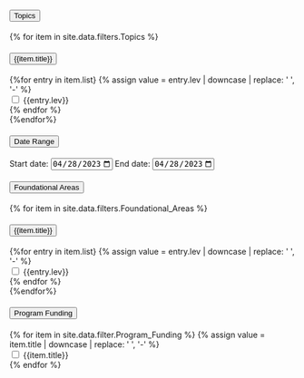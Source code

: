 <div class="usa-accordion accordion">
  <h4 class="usa-accordion__heading">
    <button
      class="usa-accordion__button"
      aria-expanded="true"
      aria-controls="a1"
    >
      Topics
    </button>
  </h4>
  <div id="a1" class="usa-accordion__content usa-prose">
    <div class="usa-accordion accordion">
        {% for item in site.data.filters.Topics %}
            <h4 class="usa-accordion__heading">
                <button            
                class="usa-accordion__button"
                aria-expanded="false"
                aria-controls="b{{forloop.index}}">
                    {{item.title}}
                </button>
            </h4>
            <div id="b{{forloop.index}}" class="usa-accordion__content usa-prose">
              {%for entry in item.list}
                {% assign value = entry.lev | downcase | replace: ' ', '-' %}
                <div class="usa-checkbox">
                    <input class="usa-checkbox__input"
                    id="check-{{value}}"
                    type="checkbox"
                    name="{{category}}"
                    value="{{value}}"
                    />
                    <label class="usa-checkbox__label" for="check-{{value}}">
                        {{entry.lev}}
                    </label>
                </div>
              {% endfor %}
            </div>
        {%endfor%}
    </div>
  </div>
  <h4 class="usa-accordion__heading">
    <button
      class="usa-accordion__button"
      aria-expanded="false"
      aria-controls="a2"
    >
      Date Range
    </button>
  </h4>
  <div id="a2" class="usa-accordion__content usa-prose">
    <label for="start">Start date:</label>
    <input type="date" id="start" name="date-start"
          value="2023-04-28"
          min="1960-04-28" max="2023-04-28">
    <label for="start">End date:</label>
    <input type="date" id="end" name="date-end"
          value="2023-04-28"
          min="1960-04-28" max="2023-04-28">
  </div>
  <h4 class="usa-accordion__heading">
    <button
      class="usa-accordion__button"
      aria-expanded="false"
      aria-controls="a3"
    >
      Foundational Areas
    </button>
  </h4>
  <div id="a3" class="usa-accordion__content usa-prose">
    <div class="usa-accordion accordion">
        {% for item in site.data.filters.Foundational_Areas %}
            <h4 class="usa-accordion__heading">
                <button            
                class="usa-accordion__button"
                aria-expanded="false"
                aria-controls="d{{forloop.index}}">
                    {{item.title}}
                </button>
            </h4>
            <div id="d{{forloop.index}}" class="usa-accordion__content usa-prose">
              {%for entry in item.list}
                {% assign value = entry.lev | downcase | replace: ' ', '-' %}
                <div class="usa-checkbox">
                    <input class="usa-checkbox__input"
                    id="check-{{value}}"
                    type="checkbox"
                    name="{{category}}"
                    value="{{value}}"
                    />
                    <label class="usa-checkbox__label" for="check-{{value}}">
                        {{entry.lev}}
                    </label>
                </div>
              {% endfor %}
            </div>
        {%endfor%}
    </div>
  </div>
  <h4 class="usa-accordion__heading">
    <button
      class="usa-accordion__button"
      aria-expanded="false"
      aria-controls="a4"
    >
      Program Funding
    </button>
  </h4>
  <div id="a4" class="usa-accordion__content usa-prose">
    {% for item in site.data.filter.Program_Funding %}
      {% assign value = item.title | downcase | replace: ' ', '-' %}
      <div class="usa-checkbox">
          <input class="usa-checkbox__input"
          id="check-{{value}}"
          type="checkbox"
          name="{{category}}"
          value="{{value}}"
          />
          <label class="usa-checkbox__label" for="check-{{value}}">
              {{item.title}}
          </label>
      </div>
    {% endfor %}
  </div>
</div>

